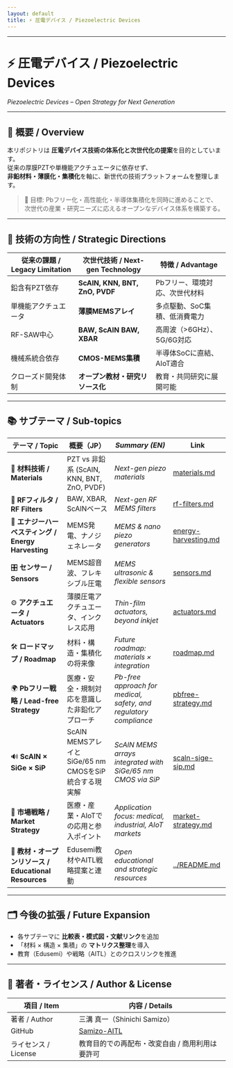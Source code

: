 ```yaml
---
layout: default
title: ⚡ 圧電デバイス / Piezoelectric Devices
---
```


---

# ⚡ 圧電デバイス / Piezoelectric Devices  
*Piezoelectric Devices – Open Strategy for Next Generation*

---

## 📖 概要 / Overview

本リポジトリは **圧電デバイス技術の体系化と次世代化の提案**を目的としています。  
従来の厚膜PZTや単機能アクチュエータに依存せず、  
**非鉛材料・薄膜化・集積化**を軸に、新世代の技術プラットフォームを整理します。  

> 🎯 目標: Pbフリー化・高性能化・半導体集積化を同時に進めることで、  
> 次世代の産業・研究ニーズに応えるオープンなデバイス体系を構築する。  

---

## 🎯 技術の方向性 / Strategic Directions

| 従来の課題 / Legacy Limitation | 次世代技術 / Next-gen Technology | 特徴 / Advantage |
|--------------------------------|----------------------------------|-----------------|
| 鉛含有PZT依存 | **ScAlN, KNN, BNT, ZnO, PVDF** | Pbフリー、環境対応、次世代材料 |
| 単機能アクチュエータ | **薄膜MEMSアレイ** | 多点駆動、SoC集積、低消費電力 |
| RF-SAW中心 | **BAW, ScAlN BAW, XBAR** | 高周波（>6GHz）、5G/6G対応 |
| 機械系統合依存 | **CMOS-MEMS集積** | 半導体SoCに直結、AIoT適合 |
| クローズド開発体制 | **オープン教材・研究リソース化** | 教育・共同研究に展開可能 |

---

## 📚 サブテーマ / Sub-topics

| テーマ / Topic | 概要（JP） | *Summary (EN)* | Link |
|----------------|------------|----------------|------|
| 🧪 **材料技術 / Materials** | PZT vs 非鉛系 (ScAlN, KNN, BNT, ZnO, PVDF) | *Next-gen piezo materials* | [materials.md](./materials.md) |
| 📡 **RFフィルタ / RF Filters** | BAW, XBAR, ScAlNベース | *Next-gen RF MEMS filters* | [rf-filters.md](./rf-filters.md) |
| 🔋 **エナジーハーベスティング / Energy Harvesting** | MEMS発電、ナノジェネレータ | *MEMS & nano piezo generators* | [energy-harvesting.md](./energy-harvesting.md) |
| 🎛 **センサー / Sensors** | MEMS超音波、フレキシブル圧電 | *MEMS ultrasonic & flexible sensors* | [sensors.md](./sensors.md) |
| ⚙️ **アクチュエータ / Actuators** | 薄膜圧電アクチュエータ、インクレス応用 | *Thin-film actuators, beyond inkjet* | [actuators.md](./actuators.md) |
| 🛠 **ロードマップ / Roadmap** | 材料・構造・集積化の将来像 | *Future roadmap: materials × integration* | [roadmap.md](./roadmap.md) |
| 🌍 **Pbフリー戦略 / Lead-free Strategy** | 医療・安全・規制対応を意識した非鉛化アプローチ | *Pb-free approach for medical, safety, and regulatory compliance* | [pbfree-strategy.md](./pbfree-strategy.md) |
| 🔊 **ScAlN × SiGe × SiP** | ScAlN MEMSアレイとSiGe/65 nm CMOSをSiP統合する現実解 | *ScAlN MEMS arrays integrated with SiGe/65 nm CMOS via SiP* | [scaln-sige-sip.md](./scaln-sige-sip.md) |
| 🧭 **市場戦略 / Market Strategy** | 医療・産業・AIoTでの応用と参入ポイント | *Application focus: medical, industrial, AIoT markets* | [market-strategy.md](./market-strategy.md) |
| 📖 **教材・オープンリソース / Educational Resources** | Edusemi教材やAITL戦略提案と連動 | *Open educational and strategic resources* | [../README.md](../README.md) |

---

## 🗂️ 今後の拡張 / Future Expansion

- 各サブテーマに **比較表・模式図・文献リンク**を追加  
- 「材料 × 構造 × 集積」の **マトリクス整理**を導入  
- 教育（Edusemi）や戦略（AITL）とのクロスリンクを推進  

---

## 👤 著者・ライセンス / Author & License

| 項目 / Item | 内容 / Details |
|-------------|----------------|
| 著者 / Author | 三溝 真一（Shinichi Samizo） |
| GitHub | [Samizo-AITL](https://github.com/Samizo-AITL) |
| ライセンス / License | 教育目的での再配布・改変自由 / 商用利用は要許可 |
